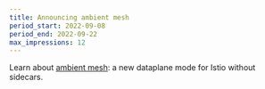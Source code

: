 ```yaml
---
title: Announcing ambient mesh
period_start: 2022-09-08
period_end: 2022-09-22
max_impressions: 12
---
```


Learn about [ambient mesh](blog/2022/introducing-ambient-mesh/): a new dataplane mode for Istio without sidecars.
